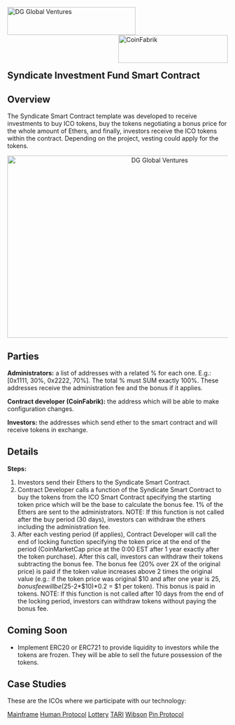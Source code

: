 <img src="https://github.com/dggventures/syndicate/blob/master/images/dg-global-ventures.png" 
alt="DG Global Ventures" width="293" height="64" border="0" align="left"/>
<img src="https://github.com/dggventures/syndicate/blob/master/images/coinfabrik.png" 
alt="CoinFabrik" width="250" height="64" border="0" align="right" />
<br>
</br>
<br>
</br>
<br>
</br>
## Syndicate Investment Fund Smart Contract

## Overview
The Syndicate Smart Contract template was developed to receive investments to buy ICO tokens, buy the tokens negotiating a bonus price for the whole amount of Ethers, and finally, investors receive the ICO tokens within the contract. Depending on the project, vesting could apply for the tokens.
  
<p align="center">
<img src="https://github.com/dggventures/syndicate/blob/master/images/syndicate-workflow.png" 
alt="DG Global Ventures" width="681" height="417" border="0" align="center" margin-left="10%" />
</p>


## Parties
**Administrators:** a list of addresses with a related % for each one. E.g.: [0x1111, 30%, 0x2222, 70%]. The total % must SUM exactly 100%. These addresses receive the administration fee and the bonus if it applies.

**Contract developer (CoinFabrik):** the address which will be able to make configuration changes.

**Investors:** the addresses which send ether to the smart contract and will receive tokens in exchange.

## Details

**Steps:**
1) Investors send their Ethers to the Syndicate Smart Contract.
2) Contract Developer calls a function of the Syndicate Smart Contract to buy the tokens from the ICO Smart Contract specifying the starting token price which will be the base to calculate the bonus fee. 1% of the Ethers are sent to the administrators. 
NOTE: If this function is not called after the buy period (30 days), investors can withdraw the ethers including the administration fee.
3) After each vesting period (if applies), Contract Developer will call the end of locking function specifying the token price at the end of the period (CoinMarketCap price at the 0:00 EST after 1 year exactly after the token purchase). After this call, investors can withdraw their tokens subtracting the bonus fee. The bonus fee (20% over 2X of the original price) is paid if the token value increases above 2 times the original value (e.g.: if the token price was original $10 and after one year is $25, bonus fee will be ($25-2*$10)*0.2 = $1 per token). This bonus is paid in tokens. 
NOTE: If this function is not called after 10 days from the end of the locking period, investors can withdraw tokens without paying the bonus fee. 

## Coming Soon

- Implement ERC20 or ERC721 to provide liquidity to investors while the tokens are frozen. They will be able to sell the future possession of the tokens.

## Case Studies

These are the ICOs where we participate with our technology:

<a href="https://github.com/dggventures/syndicate/tree/master/mainframe">Mainframe</a>
<a href="https://github.com/dggventures/syndicate/tree/master/human-protocol">Human Protocol</a>
<a href="https://github.com/dggventures/syndicate/tree/master/lottery">Lottery</a>
<a href="https://github.com/dggventures/syndicate/tree/master/tari">TARI</a>
<a href="https://github.com/dggventures/syndicate/tree/master/wibson">Wibson</a>
<a href="https://github.com/dggventures/syndicate/tree/master/pin-protocol">Pin Protocol</a>



